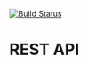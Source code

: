 [![Build Status](https://travis-ci.org/sergey-lb/rest--api.svg?branch=master)](https://travis-ci.org/sergey-lb/rest--api)

# REST API